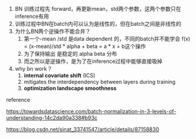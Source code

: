 1. BN 训练过程先 forward，再更新mean，std两个参数，这两个参数只在inference有用
2. 训练过程中BN在batch内可以认为是线性的，但在batch之间是非线性的
3. 为什么BN两个逆操作不能合并？
   1. 第一个-mean /std 是data dependent 的，不同的batch并不能学会  f(x) = (x-mean)/std * alpha + beta  = a * x + b这个操作 
   2. 为了保持输出 是稳定的 alpha beta 分布
   3. 而之所以是逆操作，是为了在inference过程中能够直接吸掉
4. why bn work？
   1. **internal covariate shift** (ICS)
   2. mitigates the interdependency between layers during training
   3. **optimization landscape smoothness**



reference

https://towardsdatascience.com/batch-normalization-in-3-levels-of-understanding-14c2da90a338#b93c

https://blog.csdn.net/sinat_33741547/article/details/87158830